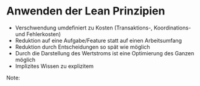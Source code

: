 # Anwenden der Lean Prinzipien
* Verschwendung umdefiniert zu Kosten (Transaktions-, Koordinations- und Fehlerkosten)
* Reduktion auf eine Aufgabe/Feature statt auf einen Arbeitsumfang
* Reduktion durch Entscheidungen so spät wie möglich
* Durch die Darstellung des Wertstroms ist eine Optimierung des Ganzen möglich
* Implizites Wissen zu explizitem

Note: 
